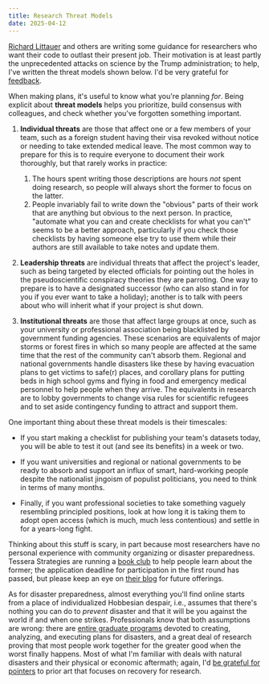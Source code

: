 ```yaml
---
title: Research Threat Models
date: 2025-04-12
---
```


[Richard Littauer][littauer] and others are writing some guidance
for researchers who want their code to outlast their present job.
Their motivation is at least partly the unprecedented attacks on science by the Trump administration;
to help,
I've written the threat models shown below.
I'd be very grateful for [feedback][email].

When making plans, it's useful to know what you're planning *for*.
Being explicit about **threat models** helps you prioritize,
build consensus with colleagues,
and check whether you've forgotten something important.

1.  **Individual threats** are those that affect one or a few members of your team,
    such as a foreign student having their visa revoked without notice
    or needing to take extended medical leave.
    The most common way to prepare for this is to require everyone to document their work thoroughly,
    but that rarely works in practice:
    1.  The hours spent writing those descriptions are hours *not* spent doing research,
        so people will always short the former to focus on the latter.
    1.  People invariably fail to write down the "obvious" parts of their work
        that are anything but obvious to the next person.
    In practice,
    "automate what you can and create checklists for what you can't" seems to be a better approach,
    particularly if you check those checklists by having someone else try to use them
    while their authors are still available to take notes and update them.

2.  **Leadership threats** are individual threats that affect the project's leader,
    such as being targeted by elected officials for pointing out the holes in
    the pseudoscientific conspiracy theories they are parroting.
    One way to prepare is to have a designated successor
    (who can also stand in for you if you ever want to take a holiday);
    another is to talk with peers about who will inherit what if your project is shut down.

3.  **Institutional threats** are those that affect large groups at once,
    such as your university or professional association being blacklisted by government funding agencies.
    These scenarios are equivalents of major storms or forest fires
    in which so many people are affected at the same time that the rest of the community can't absorb them.
    Regional and national governments handle disasters like these
    by having evacuation plans to get victims to safe(r) places,
    and corollary plans for putting beds in high school gyms and flying in food and emergency medical personnel
    to help people when they arrive.
    The equivalents in research are
    to lobby governments to change visa rules for scientific refugees
    and to set aside contingency funding to attract and support them.

One important thing about these threat models is their timescales:

-   If you start making a checklist for publishing your team's datasets today,
    you will be able to test it out (and see its benefits) in a week or two.

-   If you want universities and regional or national governments to be ready to absorb and support
    an influx of smart, hard-working people
    despite the nationalist jingoism of populist politicians,
    you need to think in terms of many months.

-   Finally,
    if you want professional societies to take something vaguely resembling principled positions,
    look at how long it is taking them to adopt open access
    (which is much, much less contentious)
    and settle in for a years-long fight.

Thinking about this stuff is scary,
in part because most researchers have no personal experience with community organizing or disaster preparedness.
Tessera Strategies are running a [book club][tessera-book-club] to help people learn about the former;
the application deadline for participation in the first round has passed,
but please keep an eye on [their blog][tessera-blog] for future offerings.

As for disaster preparedness,
almost everything you'll find online starts from a place of individualized Hobbesian despair,
i.e.,
assumes that there's nothing you can do to *prevent* disaster
and that it will be you against the world if and when one strikes.
Professionals know that both assumptions are wrong:
there are [entire graduate programs][royal-roads] devoted to creating, analyzing, and executing plans for disasters,
and a great deal of research proving that most people work together for the greater good
when the worst finally happens.
Most of what I'm familiar with deals with natural disasters and their physical or economic aftermath;
again,
I'd [be grateful for pointers][email] to prior art that focuses on recovery for research.

[email]: mailto:gvwilson@third-bit.com
[littauer]: https://www.burntfen.com/
[tessera-blog]: https://tesserastrategies.org/blog/
[royal-roads]: https://www.royalroads.ca/programs/master-arts-disaster-and-emergency-management
[tessera-book-club]: https://tesserastrategies.org/projects/
